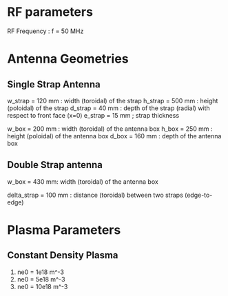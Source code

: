 # RF parameters
RF Frequency : f = 50 MHz

# Antenna Geometries

## Single Strap Antenna

w_strap = 120 mm : width (toroidal) of the strap
h_strap = 500 mm : height (poloidal) of the strap
d_strap = 40 mm : depth of the strap (radial) with respect to front face (x=0)
e_strap = 15 mm ; strap thickness

w_box = 200 mm : width (toroidal) of the antenna box
h_box = 250 mm : height (poloidal) of the antenna box
d_box = 160 mm : depth of the antenna box

## Double Strap antenna

w_box = 430 mm: width (toroidal) of the antenna box

delta_strap = 100 mm : distance (toroidal) between two straps (edge-to-edge)


# Plasma Parameters

## Constant Density Plasma

1) ne0 = 1e18 m^-3
2) ne0 = 5e18 m^-3
3) ne0 = 10e18 m^-3

